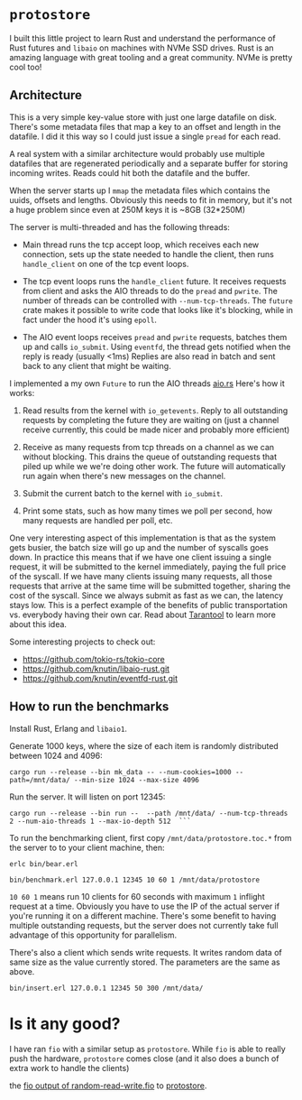 # `protostore`

I built this little project to learn Rust and understand the
performance of Rust futures and `libaio` on machines with NVMe SSD
drives. Rust is an amazing language with great tooling and a great
community. NVMe is pretty cool too!


## Architecture

This is a very simple key-value store with just one large datafile on
disk. There's some metadata files that map a key to an offset and
length in the datafile. I did it this way so I could just issue a
single `pread` for each read.

A real system with a similar architecture would probably use multiple
datafiles that are regenerated periodically and a separate buffer for
storing incoming writes. Reads could hit both the datafile and the
buffer.

When the server starts up I `mmap` the metadata files which contains
the uuids, offsets and lengths. Obviously this needs to fit in memory,
but it's not a huge problem since even at 250M keys it is ~8GB
(32*250M)

The server is multi-threaded and has the following threads:

 * Main thread runs the tcp accept loop, which receives each new
   connection, sets up the state needed to handle the client, then
   runs `handle_client` on one of the tcp event loops.

 * The tcp event loops runs the `handle_client` future. It receives
   requests from client and asks the AIO threads to do the `pread` and
   `pwrite`. The number of threads can be controlled with
   `--num-tcp-threads`. The `future` crate makes it possible to write
   code that looks like it's blocking, while in fact under the hood
   it's using `epoll`.

 * The AIO event loops receives `pread` and `pwrite` requests, batches
   them up and calls `io_submit`. Using `eventfd`, the thread gets
   notified when the reply is ready (usually <1ms) Replies are also
   read in batch and sent back to any client that might be waiting.

I implemented a my own `Future` to run the AIO
threads
[aio.rs](https://github.com/knutin/protostore/blob/master/src/aio.rs#L134) Here's
how it works:

 1. Read results from the kernel with `io_getevents`. Reply to all
    outstanding requests by completing the future they are waiting on
    (just a channel receive currently, this could be made nicer and
    probably more efficient)

 1. Receive as many requests from tcp threads on a channel as we can
    without blocking. This drains the queue of outstanding requests
    that piled up while we we're doing other work. The future will
    automatically run again when there's new messages on the channel.

 1. Submit the current batch to the kernel with `io_submit`.

 1. Print some stats, such as how many times we poll per second, how
    many requests are handled per poll, etc.

One very interesting aspect of this implementation is that as the
system gets busier, the batch size will go up and the number of
syscalls goes down. In practice this means that if we have one client
issuing a single request, it will be submitted to the kernel
immediately, paying the full price of the syscall. If we have many
clients issuing many requests, all those requests that arrive at the
same time will be submitted together, sharing the cost of the
syscall. Since we always submit as fast as we can, the latency stays
low. This is a perfect example of the benefits of public
transportation vs. everybody having their own car. Read
about
[Tarantool](https://medium.com/@denisanikin/asynchronous-processing-with-in-memory-databases-or-how-to-handle-one-million-transactions-per-36a4c01fc4e4) to
learn more about this idea.


Some interesting projects to check out:

 * https://github.com/tokio-rs/tokio-core
 * https://github.com/knutin/libaio-rust.git
 * https://github.com/knutin/eventfd-rust.git


## How to run the benchmarks

Install Rust, Erlang and `libaio1`.

Generate 1000 keys, where the size of each item is randomly
distributed between 1024 and 4096:

```
cargo run --release --bin mk_data -- --num-cookies=1000 --path=/mnt/data/ --min-size 1024 --max-size 4096
```

Run the server. It will listen on port 12345:
```
cargo run --release --bin run --  --path /mnt/data/ --num-tcp-threads 2 --num-aio-threads 1 --max-io-depth 512  ```
```

To run the benchmarking client, first copy `/mnt/data/protostore.toc.*`
from the server to to your client machine, then:

```
erlc bin/bear.erl

bin/benchmark.erl 127.0.0.1 12345 10 60 1 /mnt/data/protostore
```

`10 60 1` means run 10 clients for 60 seconds with maximum `1`
inflight request at a time. Obviously you have to use the IP of the
actual server if you're running it on a different machine. There's
some benefit to having multiple outstanding requests, but the server
does not currently take full advantage of this opportunity for
parallelism.

There's also a client which sends write requests. It writes random
data of same size as the value currently stored. The parameters are
the same as above.

```
bin/insert.erl 127.0.0.1 12345 50 300 /mnt/data/
```

# Is it any good?

I have ran `fio` with a similar setup as `protostore`. While `fio` is
able to really push the hardware, `protostore` comes close (and it
also does a bunch of extra work to handle the clients)

the
[fio output of random-read-write.fio](https://gist.github.com/knutin/a8de6443514222fa7ab276bfc853c61d) to
[protostore](https://gist.github.com/knutin/59f011cf9eca478a716c1898d8e30799).
